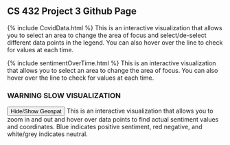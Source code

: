 ## CS 432 Project 3 Github Page

{% include CovidData.html %}
This is an interactive visualization that allows you to select an area to change the area of focus and select/de-select different data points in the legend. You can also hover over the line to check for values at each time.

{% include sentimentOverTime.html %}
This is an interactive visualization that allows you to select an area to change the area of focus. You can also hover over the line to check for values at each time.

### WARNING SLOW VISUALIZATION
<html>
  <button onclick="func()">Hide/Show Geospat</button>


  <div id="geoSpat" style="display: none">
    {% include sentimentScatterGeo.html %}
  </div>
  This is an interactive visualization that allows you to zoom in and out and hover over data points to find actual sentiment values and coordinates. Blue indicates positive sentiment, red negative, and white/grey indicates neutral.

  <script>
    function func() {
      var x = document.getElementById("geoSpat");
        if (x.style.display === "none") {
          x.style.display = "block";
        } else {
          x.style.display = "none";
      }
    }
  </script>
</html>
